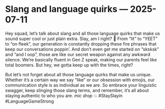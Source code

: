 # Slang and language quirks — 2025-07-11

Hey squad, let’s talk about slang and all those language quirks that make us sound super cool or just plain extra. Slay, am I right? 🙌 From “lit” to “YEET” to “on fleek”, our generation is constantly dropping these fire phrases that keep our conversations poppin’. And don’t even get me started on “sksksk” and “and I oop”, those are like our secret weapon against any awkward silence. We’re basically fluent in Gen Z speak, making our parents feel like total boomers. But hey, we gotta keep up with the times, right?

But let’s not forget about all those language quirks that make us unique. Whether it’s a certain way we say “like” or our obsession with emojis, our communication style is as individual as we are. So embrace your linguistic swagger, keep slinging those slang terms, and remember, it’s all about staying authentic to who you are. *mic drop* 💥 #StaySlayin #LanguageGameStrong